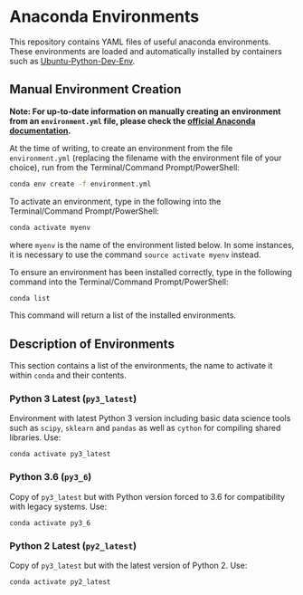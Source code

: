 # Anaconda Environments

This repository contains YAML files of useful anaconda environments. These environments are loaded and automatically installed by containers such as [Ubuntu-Python-Dev-Env](https://hub.docker.com/r/andrewhills/ubuntu-python-dev-env). 

## Manual Environment Creation

**Note: For up-to-date information on manually creating an environment from an `environment.yml` file, please check the [official Anaconda documentation](https://docs.conda.io/projects/conda/en/latest/user-guide/tasks/manage-environments.html#creating-an-environment-from-an-environment-yml-file).**

At the time of writing, to create an environment from the file `environment.yml` (replacing the filename with the environment file of your choice), run from the Terminal/Command Prompt/PowerShell:

  ```bash
  conda env create -f environment.yml
  ```

To activate an environment, type in the following into the Terminal/Command Prompt/PowerShell:

  ```bash
  conda activate myenv
  ```

where `myenv` is the name of the environment listed below. In some instances, it is necessary to use the command `source activate myenv` instead.

To ensure an environment has been installed correctly, type in the following command into the Terminal/Command Prompt/PowerShell:

  ```bash
  conda list
  ```

This command will return a list of the installed environments.  

## Description of Environments

This section contains a list of the environments, the name to activate it within `conda` and their contents.

### Python 3 Latest (`py3_latest`)

Environment with latest Python 3 version including basic data science tools such as `scipy`, `sklearn` and `pandas` as well as `cython` for compiling shared libraries. Use:

`conda activate py3_latest`

### Python 3.6 (`py3_6`)

Copy of `py3_latest` but with Python version forced to 3.6 for compatibility with legacy systems. Use:

`conda activate py3_6`

### Python 2 Latest (`py2_latest`)

Copy of `py3_latest` but with the latest version of Python 2. Use:

`conda activate py2_latest`